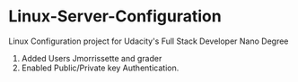 # Linux-Server-Configuration
Linux Configuration project for Udacity's Full Stack Developer Nano Degree



1. Added Users Jmorrissette and grader
2. Enabled Public/Private key Authentication.
